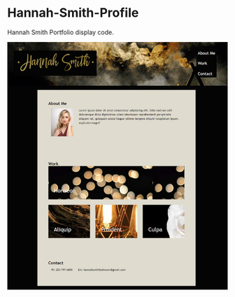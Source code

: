 # Hannah-Smith-Profile

Hannah Smith Portfolio display code.

![The Hannah Smith Portfolio webpage includes a navigation bar, an About Me seciton with a headshot, links to examples of work, and a contact section.](./assets/images/Portfolio-Snip.jpg)

